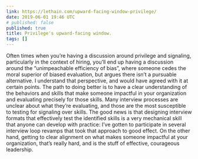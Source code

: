 ```yaml
---
link: https://lethain.com/upward-facing-window-privilege/
date: 2019-06-01 19:46 UTC
# published: false
published: true
title: Privilege's upward-facing window.
tags: []
---
```


Often times when you’re having a discussion around privilege and signaling, particularly in the context of hiring, you’ll end up having a discussion around the “unimpeachable efficiency of bias”, where someone cedes the moral superior of biased evaluation, but argues there isn’t a pursuable alternative.  I understand that perspective, and would have agreed with it at certain points. The path to doing better is to have a clear understanding of the behaviors and skills that make someone impactful in your organization and evaluating precisely for those skills.  Many interview processes are unclear about what they’re evaluating, and those are the most susceptible to testing for signaling over skills. The good news is that designing interview formats that effectively test the identified skills is a very mechanical skill that anyone can develop with practice: I’ve gotten to participate in several interview loop revamps that took that approach to good effect.  On the other hand, getting to clear alignment on what makes someone impactful at your organization, that’s really hard, and is the stuff of effective, courageous leadership.
